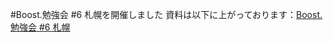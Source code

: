 #Boost.勉強会 #6 札幌を開催しました
資料は以下に上がっております：[Boost.勉強会 #6 札幌](https://sites.google.com/site/boostjp/study_meeting/study6)
